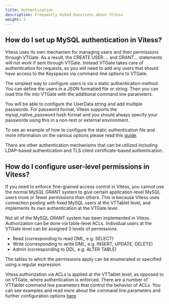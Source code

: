 ```yaml
---
title: Authentication
description: Frequently Asked Questions about Vitess
weight: 1
---
```


## How do I set up MySQL authentication in Vitess?

Vitess uses its own mechanism for managing users and their permissions through VTGate. As a result, the CREATE USER.... and GRANT... statements will not work if sent through VTGate. Instead VTGate takes care of authentication for requests, so you will need to add any users that should have access to the Keyspaces via command-line options to VTGate.

The simplest way to configure users is via a static authentication method. You can define the users in a JSON formatted file or string. Then you can load this file into VTGate with the additional command line parameters. 

You will be able to configure the UserData string and add multiple passwords. For password format, Vitess supports the mysql_native_password hash format and you should always specify your passwords using this in a non-test or external environment. 

To see an example of how to configure the static authentication file and more information on the various options please read this [guide](https://vitess.io/docs/user-guides/configuration-advanced/user-management/#authentication).

There are other authentication mechanisms that can be utilized including LDAP-based authentication and TLS client certificate-based authentication.

## How do I configure user-level permissions in Vitess?

If you need to enforce fine-grained access control in Vitess, you cannot use the normal MySQL GRANT system to give certain application-level MySQL users more or fewer permissions than others. This is because Vitess uses connection pooling with fixed MySQL users at the VTTablet level, and implements its own authentication at the VTGate level. 

Not all of the MySQL GRANT system has been implemented in Vitess. Authorization can be done via table-level ACLs. Individual users at the VTGate level can be assigned 3 levels of permissions.
- Read (corresponding to read DML, e.g. SELECT)
- Write (corresponding to write DML, e.g. INSERT, UPDATE, DELETE)
- Admin (corresponding to DDL, e.g. ALTER TABLE)

The tables to which the permissions apply can be enumerated or specified using a regular expression.

Vitess authorization via ACLs is applied at the VTTablet level, as opposed to on VTGate, where authentication is enforced. There are a number of VTTablet command line parameters that control the behavior of ACLs. You can see examples and read more about the command line parameters and further configuration options [here](https://vitess.io/docs/user-guides/configuration-advanced/authorization/#vttablet-parameters-for-table-acls). 
